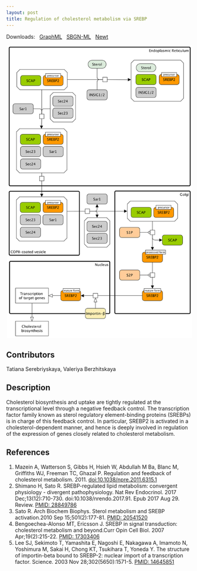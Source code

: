 ```yaml
---
layout: post
title: Regulation of cholesterol metabolism via SREBP
---
```


Downloads: &nbsp; 
[GraphML](../downloads/F005-SREBP.graphml) &nbsp; 
[SBGN-ML](../downloads/F005-SREBP_SBGNv02.sbgn) &nbsp;
[Newt](http://web.newteditor.org/?URL=http://metabolismregulation.org/downloads/F005-SREBP_newt.sbgn) &nbsp;
<p align="middle"><a href="/srebp/"><img id="image" src="/downloads/F005-SREBP.png" width="500"/></a></p>

## Contributors

Tatiana Serebriyskaya, Valeriya Berzhitskaya

## Description

Cholesterol biosynthesis and uptake are tightly regulated at the transcriptional level through a negative feedback control. The transcription factor family known as sterol regulatory element-binding proteins (SREBPs) is in charge of this feedback control. In particular, SREBP2 is activated in a cholesterol-dependent manner, and hence is deeply involved in regulation of the expression of genes closely related to cholesterol metabolism.

## References

1. Mazein A, Watterson S, Gibbs H, Hsieh W, Abdullah M Ba, Blanc M, Griffiths WJ, Freeman TC, Ghazal P. Regulation and feedback of cholesterol metabolism. 2011. [doi:10.1038/npre.2011.6315.1](http://dx.doi.org/10.1038/npre.2011.6315.1)
1. Shimano H, Sato R. SREBP-regulated lipid metabolism: convergent physiology - divergent pathophysiology. Nat Rev Endocrinol. 2017 Dec;13(12):710-730. doi:10.1038/nrendo.2017.91. Epub 2017 Aug 29. Review. [PMID: 28849786](https://www.ncbi.nlm.nih.gov/pubmed/28849786)
1. Sato R. Arch Biochem Biophys. Sterol metabolism and SREBP activation.2010 Sep 15;501(2):177-81. [PMID: 20541520](https://www.ncbi.nlm.nih.gov/pubmed/20541520)
1. Bengoechea-Alonso MT, Ericsson J. SREBP in signal transduction: cholesterol metabolism and beyond.Curr Opin Cell Biol. 2007 Apr;19(2):215-22. [PMID: 17303406](https://www.ncbi.nlm.nih.gov/pubmed/17303406)
1. Lee SJ, Sekimoto T, Yamashita E, Nagoshi E, Nakagawa A, Imamoto N, Yoshimura M, Sakai H, Chong KT, Tsukihara T, Yoneda Y. The structure of importin-beta bound to SREBP-2: nuclear import of a transcription factor. Science. 2003 Nov 28;302(5650):1571-5. [PMID: 14645851](https://www.ncbi.nlm.nih.gov/pubmed/14645851)


